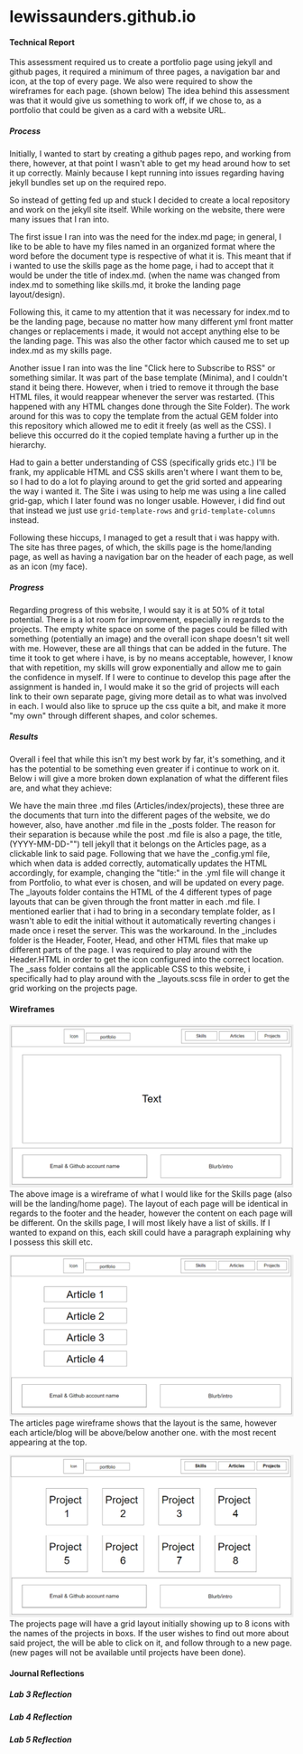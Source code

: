 # lewissaunders.github.io

#### **Technical Report**
This assessment required us to create a portfolio page using jekyll and github pages, it required a minimum of three pages, a navigation bar and icon, at the top of every page. We also were required to show the wireframes for each page. (shown below)
The idea behind this assessment was that it would give us something to work off, if we chose to, as a portfolio that could be given as a card with a website URL.

##### **Process**

Initially, I wanted to start by creating a github pages repo, and working from there, however, at that point I wasn't able to get my head around how to set it up correctly. Mainly because I kept running into issues regarding having jekyll bundles set up on the required repo.

So instead of getting fed up and stuck I decided to create a local repository and work on the jekyll site itself. While working on the website, there were many issues that I ran into.

The first issue I ran into was the need for the index.md page; in general, I like to be able to have my files named in an organized format where the word before the document type is respective of what it is. This meant that if i wanted to use the skills page as the home page, i had to accept that it would be under the title of index.md. (when the name was changed from index.md to something like skills.md, it broke the landing page layout/design).

Following this, it came to my attention that it was necessary for index.md to be the landing page, because no matter how many different yml front matter changes or replacements i made, it would not accept anything else to be the landing page.
This was also the other factor which caused me to set up index.md as my skills page.
 
Another issue I ran into was the line "Click here to Subscribe to RSS" or something similar. It was part of the base template (Minima), and I couldn't stand it being there. However, when i tried to remove it through the base HTML files, it would reappear whenever the server was restarted. (This happened with any HTML changes done through the Site Folder). The work around for this was to copy the template from the actual GEM folder into this repository which allowed me to edit it freely (as well as the CSS). I believe this occurred do it the copied template having a further up in the hierarchy.

Had to gain a better understanding of CSS (specifically grids etc.)
I'll be frank, my applicable HTML and CSS skills aren't where I want them to be, so I had to do a lot fo playing around to get the grid sorted and appearing the way i wanted it. The Site i was using to help me was using a line called grid-gap, which I later found was no longer usable. However, i did find out that instead we just use `grid-template-rows` and `grid-template-columns` instead.

Following these hiccups, I managed to get a result that i was happy with. The site has three pages, of which, the skills page is the home/landing page, as well as having a navigation bar on the header of each page, as well as an icon (my face).

##### **Progress**

Regarding progress of this website, I would say it is at 50% of it total potential. There is a lot room for improvement, especially in regards to the projects. The empty white space on some of the pages could be filled with something (potentially an image) and the overall icon shape doesn't sit well with me. However, these are all things that can be added in the future. The time it took to get where i have, is by no means acceptable, however, I know that with repetition, my skills will grow exponentially and allow me to gain the confidence in myself. If I were to continue to develop this page after the assignment is handed in, I would make it so the grid of projects will each link to their own separate page, giving more detail as to what was involved in each. I would also like to spruce up the css quite a bit, and make it more "my own" through different shapes, and color schemes.

##### **Results**
Overall i feel that while this isn't my best work by far, it's something, and it has the potential to be something even greater if i continue to work on it.
Below i will give a more broken down explanation of what the different files are, and what they achieve:

We have the main three .md files (Articles/index/projects), these three are the documents that turn into the different pages of the website, we do however, also, have another .md file in the _posts folder. The reason for their separation is because while the post .md file is also a page, the title, (YYYY-MM-DD-"") tell jekyll that it belongs on the Articles page, as a clickable link to said page.
Following that we have the _config.yml file, which when data is added correctly, automatically updates the HTML accordingly, for example, changing the "title:" in the .yml file will change it from Portfolio, to what ever is chosen, and will be updated on every page.
The _layouts folder contains the HTML of the 4 different types of page layouts that can be given through the front matter in each .md file. I mentioned earlier that i had to bring in a secondary template folder, as I wasn't able to edit the initial without it automatically reverting changes i made once i reset the server. This was the workaround.
In the _includes folder is the Header, Footer, Head, and other HTML files that make up different parts of the page. I was required to play around with the Header.HTML in order to get the icon configured into the correct location.
The _sass folder contains all the applicable CSS to this website, i specifically had to play around with the _layouts.scss file in order to get the grid working on the projects page.

#### **Wireframes**

![SkillsPageWireframe](/images/SkillsWireframe.PNG "Skills Page Wireframe")
<br>
The above image is a wireframe of what I would like for the Skills page (also will be the landing/home page). The layout of each page will be identical in regards to the footer and the header, however the content on each page will be different. On the skills page, I will most likely have a list of skills. If I wanted to expand on this, each skill could have a paragraph explaining why I possess this skill etc.
<br>

![ArticlesPageWireframe](/images/ArticlesWireframe.PNG "Articles Page Wireframe")
<br>
The articles page wireframe shows that the layout is the same, however each article/blog will be above/below another one. with the most recent appearing at the top. 
<br>

![ProjectsPageWireframe](/images/ProjectsWireframe.PNG "Projects Page Wireframe")
<br>
The projects page will have a grid layout initially showing up to 8 icons with the names of the projects in boxs. If the user wishes to find out more about said project, the will be able to click on it, and follow through to a new page. (new pages will not be available until projects have been done).

#### **Journal Reflections**

##### Lab 3 Reflection
##### Lab 4 Reflection
##### Lab 5 Reflection